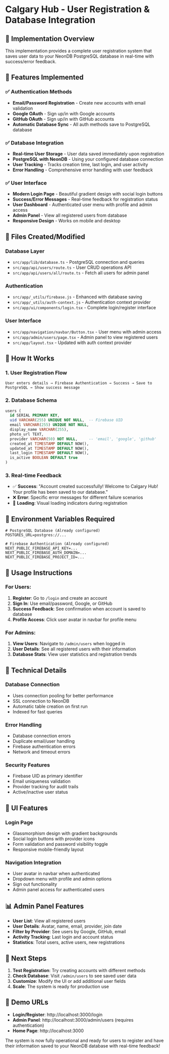 # Calgary Hub - User Registration & Database Integration

## 🎯 Implementation Overview

This implementation provides a complete user registration system that saves user data to your NeonDB PostgreSQL database in real-time with success/error feedback.

## 🔧 Features Implemented

### ✅ Authentication Methods
- **Email/Password Registration** - Create new accounts with email validation
- **Google OAuth** - Sign up/in with Google accounts
- **GitHub OAuth** - Sign up/in with GitHub accounts
- **Automatic Database Sync** - All auth methods save to PostgreSQL database

### ✅ Database Integration
- **Real-time User Storage** - User data saved immediately upon registration
- **PostgreSQL with NeonDB** - Using your configured database connection
- **User Tracking** - Tracks creation time, last login, and user activity
- **Error Handling** - Comprehensive error handling with user feedback

### ✅ User Interface
- **Modern Login Page** - Beautiful gradient design with social login buttons
- **Success/Error Messages** - Real-time feedback for registration status
- **User Dashboard** - Authenticated user menu with profile and admin access
- **Admin Panel** - View all registered users from database
- **Responsive Design** - Works on mobile and desktop

## 📁 Files Created/Modified

### Database Layer
- `src/app/lib/database.ts` - PostgreSQL connection and queries
- `src/app/api/users/route.ts` - User CRUD operations API
- `src/app/api/users/all/route.ts` - Fetch all users for admin panel

### Authentication
- `src/app/_utils/firebase.js` - Enhanced with database saving
- `src/app/_utils/auth-context.js` - Authentication context provider
- `src/app/ui/components/login.tsx` - Complete login/register interface

### User Interface
- `src/app/navigation/navbar/Button.tsx` - User menu with admin access
- `src/app/admin/users/page.tsx` - Admin panel to view registered users
- `src/app/layout.tsx` - Updated with auth context provider

## 🚀 How It Works

### 1. User Registration Flow
```
User enters details → Firebase Authentication → Success → Save to PostgreSQL → Show success message
```

### 2. Database Schema
```sql
users (
  id SERIAL PRIMARY KEY,
  uid VARCHAR(255) UNIQUE NOT NULL,  -- Firebase UID
  email VARCHAR(255) UNIQUE NOT NULL,
  display_name VARCHAR(255),
  photo_url TEXT,
  provider VARCHAR(50) NOT NULL,     -- 'email', 'google', 'github'
  created_at TIMESTAMP DEFAULT NOW(),
  updated_at TIMESTAMP DEFAULT NOW(),
  last_login TIMESTAMP DEFAULT NOW(),
  is_active BOOLEAN DEFAULT true
)
```

### 3. Real-time Feedback
- ✅ **Success**: "Account created successfully! Welcome to Calgary Hub! Your profile has been saved to our database."
- ❌ **Error**: Specific error messages for different failure scenarios
- 🔄 **Loading**: Visual loading indicators during registration

## 🔑 Environment Variables Required
```env
# PostgreSQL Database (Already configured)
POSTGRES_URL=postgres://...

# Firebase Authentication (Already configured)
NEXT_PUBLIC_FIREBASE_API_KEY=...
NEXT_PUBLIC_FIREBASE_AUTH_DOMAIN=...
NEXT_PUBLIC_FIREBASE_PROJECT_ID=...
```

## 🎯 Usage Instructions

### For Users:
1. **Register**: Go to `/login` and create an account
2. **Sign In**: Use email/password, Google, or GitHub
3. **Success Feedback**: See confirmation when account is saved to database
4. **Profile Access**: Click user avatar in navbar for profile menu

### For Admins:
1. **View Users**: Navigate to `/admin/users` when logged in
2. **User Details**: See all registered users with their information
3. **Database Stats**: View user statistics and registration trends

## 🔧 Technical Details

### Database Connection
- Uses connection pooling for better performance
- SSL connection to NeonDB
- Automatic table creation on first run
- Indexed for fast queries

### Error Handling
- Database connection errors
- Duplicate email/user handling
- Firebase authentication errors
- Network and timeout errors

### Security Features
- Firebase UID as primary identifier
- Email uniqueness validation
- Provider tracking for audit trails
- Active/inactive user status

## 🎨 UI Features

### Login Page
- Glassmorphism design with gradient backgrounds
- Social login buttons with provider icons
- Form validation and password visibility toggle
- Responsive mobile-friendly layout

### Navigation Integration
- User avatar in navbar when authenticated
- Dropdown menu with profile and admin options
- Sign out functionality
- Admin panel access for authenticated users

## 📊 Admin Panel Features
- **User List**: View all registered users
- **User Details**: Avatar, name, email, provider, join date
- **Filter by Provider**: See users by Google, GitHub, email
- **Activity Tracking**: Last login and account status
- **Statistics**: Total users, active users, new registrations

## 🚀 Next Steps

1. **Test Registration**: Try creating accounts with different methods
2. **Check Database**: Visit `/admin/users` to see saved user data
3. **Customize**: Modify the UI or add additional user fields
4. **Scale**: The system is ready for production use

## 📱 Demo URLs
- **Login/Register**: http://localhost:3000/login
- **Admin Panel**: http://localhost:3000/admin/users (requires authentication)
- **Home Page**: http://localhost:3000

The system is now fully operational and ready for users to register and have their information saved to your NeonDB database with real-time feedback!
